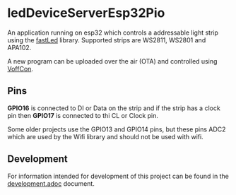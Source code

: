 # ledDeviceServerEsp32Pio
An application running on esp32 which controls a addressable light strip using
the [fastLed] library.  Supported strips are WS2811, WS2801 and  APA102.

A new program can be uploaded over the air (OTA) and controlled using [VoffCon].

## Pins
__GPIO16__ is connected to DI or Data on the strip and if the strip has
a clock pin then __GPIO17__ is connected to thi CL or Clock pin.

Some older projects use the GPIO13 and GPIO14 pins, but these pins ADC2 which
are used by the Wifi library and should not be used with wifi. 

## Development

For information intended for development of this project can be found in the
[development.adoc](docs/development.adoc) document.

[fastLed]: https://fastled.io/
[VoffCon]: http://voffcon.com/